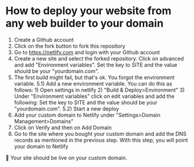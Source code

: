 # How to deploy your website from any web builder to your domain

1) Create a Github account
2) Click on the fork button to fork this repository
3) Go to https://netlify.com and login with your Github account
4) Create a new site and select the forked repository. Click on advanced and add "Environment variables". Set the key to SITE and the value should be your "yourdomain.com".
5) The first build might fail, but that's ok. You forgot the environment variable. 
5.1) Add a new environment variable. You can do this as follows: 1) Open settings in netlify 2) "Build & Deploy>Environment" 3) Under "Environment variables" click on edit variables and add the following:
Set the key to SITE and the value should be your "yourdomain.com".
5.2) Start a new deploy
6) Add your custom domain to Netlify under "Settings>Domain Management>Domains"
7) Click on Verify and then on Add Domain
8) Go to the site where you bought your custom domain and add the DNS records as mentioned in the previous step. With this step, you will point your domain to Netlify

🎉 Your site should be live on your custom domain.